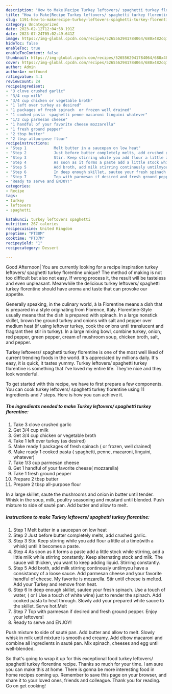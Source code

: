 ```yaml
---
description: "How to Make|Recipe Turkey leftovers/ spaghetti turkey florentine {That is Special"
title: "How to Make|Recipe Turkey leftovers/ spaghetti turkey florentine {That is Special"
slug: 1191-how-to-makerecipe-turkey-leftovers-spaghetti-turkey-florentine-that-is-special
category: Uncategorized
date: 2023-02-12T12:04:58.191Z
date: 2023-07-24T05:02:49.641Z
image: https://img-global.cpcdn.com/recipes/5265562941784064/680x482cq70/turkey-leftovers-spaghetti-turkey-florentine-recipe-main-photo.jpg
hideToc: false
enableToc: true
enableTocContent: false
thumbnail: https://img-global.cpcdn.com/recipes/5265562941784064/680x482cq70/turkey-leftovers-spaghetti-turkey-florentine-recipe-main-photo.jpg
cover: https://img-global.cpcdn.com/recipes/5265562941784064/680x482cq70/turkey-leftovers-spaghetti-turkey-florentine-recipe-main-photo.jpg
author: Admin
authorAv: notfound
ratingvalue: 4.1
reviewcount: 24
recipeingredient:
- "3 clove crushed garlic"
- "3/4 cup milk"
- "3/4 cup chicken or vegetable broth"
- "1 left over turkey as desired"
- "1 packages of fresh spinach  or frozen well drained"
- "1 cooked pasta  spaghetti penne macaroni linguini whatever"
- "1/3 cup parmesan cheese"
- "1 handful of your favorite cheese mozzarella"
- "1 fresh ground pepper"
- "2 tbsp butter"
- "2 tbsp allpurpose flour"
recipeinstructions:
- "Step 1            Melt butter in a saucepan on low heat"
- "Step 2            Just before butter completely melts, add crushed garlic."
- "Step 3            Stir. Keep stirring while you add flour a little at a time(with a whisk) until it becomes a paste."
- "Step 4            As soon as it forms a paste add a little stock while stirring, add a little milk while stirring constantly.  Keep alternating stock and milk. The sauce will thicken, you want to keep adding liquid. Stirring constantly."
- "Step 5            Add broth, add milk stirring continously untilmyou have a consistancy of a loose sauce. Add parmesan cheese and your favorite handful of cheese. My favorite is mozarella. Stir until cheese is melted. Add your Turkey and remove from heat."
- "Step 6            In deep enough skillet, sautee your fresh spinach. Use a touch of water, ( or I  Use a touch of white wine) just to render the spinach. Add cooked pasta to heat through. Slowly add your prepared white sauce to the skillet. Serve hot.Melt"
- "Step 7            Top with parmesan if desired and fresh ground pepper. Enjoy your leftovers!"
- "Ready to serve and ENJOY!"
categories:
- Recipe
tags:
- turkey
- leftovers
- spaghetti

katakunci: turkey leftovers spaghetti 
nutrition: 267 calories
recipecuisine: United Kingdom
preptime: "PT30M"
cooktime: "PT37M"
recipeyield: "1"
recipecategory: Dessert

---
```



Good Afternoon| You are currently looking for a recipe inspiration turkey leftovers/ spaghetti turkey florentine unique? The method of making is not too difficult but also not easy. If wrong process it, the result will be tasteless and even unpleasant. Meanwhile the delicious turkey leftovers/ spaghetti turkey florentine should have aroma and taste that can provoke our appetite.





Generally speaking, in the culinary world, à la Florentine means a dish that is prepared in a style originating from Florence, Italy. Florentine-Style usually means that the dish is prepared with spinach. In a large nonstick skillet, brown the ground turkey and onions with salt and pepper over medium heat (if using leftover turkey, cook the onions until translucent and fragrant then stir in turkey). In a large mixing bowl, combine turkey, onion, red pepper, green pepper, cream of mushroom soup, chicken broth, salt, and pepper.

Turkey leftovers/ spaghetti turkey florentine is one of the most well liked of current trending foods in the world. It's appreciated by millions daily. It's easy, it is quick, it tastes yummy. Turkey leftovers/ spaghetti turkey florentine is something that I've loved my entire life. They're nice and they look wonderful.


To get started with this recipe, we have to first prepare a few components. You can cook turkey leftovers/ spaghetti turkey florentine using 11 ingredients and 7 steps. Here is how you can achieve it.

<!--inarticleads1-->

##### The ingredients needed to make Turkey leftovers/ spaghetti turkey florentine:

1. Take 3 clove crushed garlic
1. Get 3/4 cup milk
1. Get 3/4 cup chicken or vegetable broth
1. Take 1 left over turkey (as desired)
1. Make ready 1 packages of fresh spinach ( or frozen, well drained)
1. Make ready 1 cooked pasta ( spaghetti, penne, macaroni, linguini, whatever)
1. Take 1/3 cup parmesan cheese
1. Get 1 handful of your favorite cheese( mozzarella)
1. Take 1 fresh ground pepper
1. Prepare 2 tbsp butter
1. Prepare 2 tbsp all-purpose flour


In a large skillet, saute the mushrooms and onion in butter until tender. Whisk in the soup, milk, poultry seasoning and mustard until blended. Push mixture to side of sauté pan. Add butter and allow to melt. 

<!--inarticleads2-->

##### Instructions to make Turkey leftovers/ spaghetti turkey florentine:

1. Step 1            Melt butter in a saucepan on low heat
1. Step 2            Just before butter completely melts, add crushed garlic.
1. Step 3            Stir. Keep stirring while you add flour a little at a time(with a whisk) until it becomes a paste.
1. Step 4            As soon as it forms a paste add a little stock while stirring, add a little milk while stirring constantly.  Keep alternating stock and milk. The sauce will thicken, you want to keep adding liquid. Stirring constantly.
1. Step 5            Add broth, add milk stirring continously untilmyou have a consistancy of a loose sauce. Add parmesan cheese and your favorite handful of cheese. My favorite is mozarella. Stir until cheese is melted. Add your Turkey and remove from heat.
1. Step 6            In deep enough skillet, sautee your fresh spinach. Use a touch of water, ( or I  Use a touch of white wine) just to render the spinach. Add cooked pasta to heat through. Slowly add your prepared white sauce to the skillet. Serve hot.Melt
1. Step 7            Top with parmesan if desired and fresh ground pepper. Enjoy your leftovers!
1. Ready to serve and ENJOY!

Push mixture to side of sauté pan. Add butter and allow to melt. Slowly whisk in milk until mixture is smooth and creamy. Add elbow macaroni and combine all ingredients in sauté pan. Mix spinach, cheeses and egg until well-blended. 

So that's going to wrap it up for this exceptional food turkey leftovers/ spaghetti turkey florentine recipe. Thanks so much for your time. I am sure you can make this at home. There is gonna be more interesting food in home recipes coming up. Remember to save this page on your browser, and share it to your loved ones, friends and colleague. Thank you for reading. Go on get cooking!
